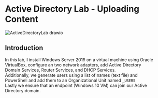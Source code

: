 <h1>Active Directory Lab - Uploading Content</h1>

![ActiveDirectoryLab drawio](https://github.com/gabriel-r100/Active-Directory-Lab/assets/55646808/96b5d8a6-7aeb-465e-9038-6f1979fda127)

<h2>Introduction</h2>

In this lab, I install Windows Server 2019 on a virtual machine using Oracle VirtualBox, configure an two network adapters, add Active Directory Domain Services, Router Services, and DHCP Services.<br>
Additionally, we generate users using a list of names (text file) and PowerShell and add them to an Organizational Unit named `_USERS`<br>
Lastly we ensure that an endpoint (Windows 10 VM) can join our Active Directory domain.
